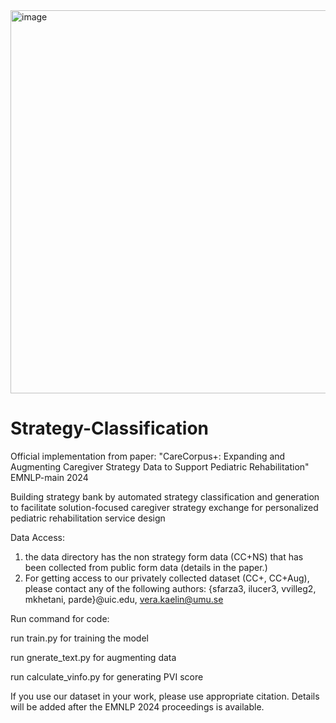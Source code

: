 <img width="613" alt="image" src="https://github.com/user-attachments/assets/9f8a91e1-bec5-4048-a8e0-35e4bfab3000">


# Strategy-Classification
Official implementation from paper: "CareCorpus+: Expanding and Augmenting Caregiver Strategy Data to Support Pediatric Rehabilitation" EMNLP-main 2024

Building strategy bank by automated strategy classification and generation to
facilitate solution-focused caregiver strategy exchange for personalized pediatric
rehabilitation service design

Data Access:
1. the data directory has the non strategy form data (CC+NS) that has been collected from public form data (details in the paper.)
2. For getting access to our privately collected dataset (CC+, CC+Aug), please contact any of the following authors:
    {sfarza3, ilucer3, vvilleg2, mkhetani, parde}@uic.edu, vera.kaelin@umu.se  


Run command for code:


run train.py for training the model


run gnerate_text.py for augmenting data



run calculate_vinfo.py for generating PVI score

If you use our dataset in your work, please use appropriate citation. Details will be added after the EMNLP 2024 proceedings is available.

